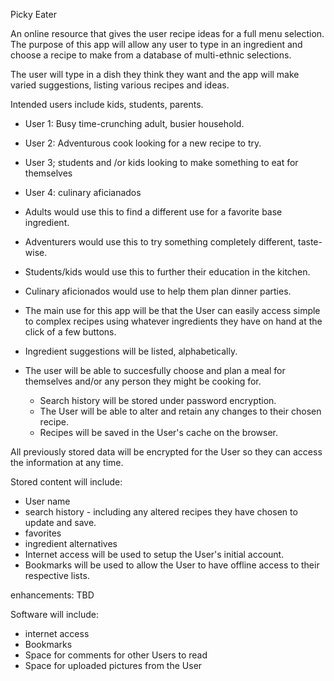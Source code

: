 Picky Eater

An online resource that gives the user recipe ideas for a full menu selection.
The purpose of this app will allow any user to type in an ingredient and choose a recipe to make from a database of multi-ethnic selections.

The user will type in a dish they think they want and the app will make varied suggestions, listing various recipes and ideas. 

Intended users include kids, students, parents.

* User 1: Busy time-crunching adult, busier household.
* User 2: Adventurous cook looking for a new recipe to try.
* User 3; students and /or kids looking to make something to eat for themselves
* User 4: culinary aficianados


* Adults would use this to find a different use for a favorite base ingredient.
* Adventurers would use this to try something completely different, taste-wise.
* Students/kids would use this to further their education in the kitchen.
* Culinary aficionados would use to help them plan dinner parties.


* The main use for this app will be that the User can easily access simple to complex recipes using whatever ingredients they have on hand at the click of a few buttons.

* Ingredient suggestions will be listed, alphabetically.

* The user will be able to succesfully choose and plan a meal for themselves and/or any person they might be cooking for.

 
  * Search history will be stored under password encryption.
  * The User will be able to alter and retain any changes to their chosen recipe. 
  * Recipes will be saved in the User's cache on the browser.

 
All previously stored data will be encrypted for the User so they can access the information at any time.

Stored content will include:

* User name
* search history - including any altered recipes they have chosen to update and save.
* favorites
* ingredient alternatives
* Internet access will be used to setup the User's initial account.
* Bookmarks will be used to allow the User to have offline access to their respective lists.

enhancements: TBD

Software will include:
* internet access
* Bookmarks
* Space for comments for other Users to read
* Space for uploaded pictures from the User



